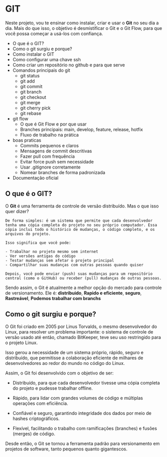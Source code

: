 # GIT 

Neste projeto, vou te ensinar como instalar, criar e usar o **Git** no seu dia a dia. Mais do que isso, o objetivo é desmistificar o Git e o Git Flow, para que você possa começar a usá-los com confiança.

- O que é o GIT?
- Como o git surgiu e porque?
- Como instalar o GIT
- Como configurar uma chave ssh
- Como criar um repositório no github e para que serve
- Comandos principais do git
    - git status
    - git add
    - git commit 
    - git branch
    - git checkout
    - git merge
    - git cherry pick
    - git rebase
- git flow
    - O que é Git Flow e por que usar
    - Branches principais: main, develop, feature, release, hotfix
    - Fluxo de trabalho na prática 
- boas praticas
    - Commits pequenos e claros
    - Mensagens de commit descritivas
    - Fazer pull com frequência
    - Evitar force push sem necessidade
    - Usar .gitignore corretamente
    - Nomear branches de forma padronizada
- Documentação oficial

## O que é o GIT?

O **Git** é uma ferramenta de controle de versão distribuído. Mas o que isso quer dizer?

```text
De forma simples: é um sistema que permite que cada desenvolvedor tenha uma cópia completa do projeto no seu próprio computador. Essa cópia inclui todo o histórico de mudanças, o código completo, e os arquivos do projeto.

Isso significa que você pode:

- Trabalhar no projeto mesmo sem internet
- Ver versões antigas do código
- Testar mudanças sem afetar o projeto principal
- Compartilhar suas mudanças com outras pessoas quando quiser

Depois, você pode enviar (push) suas mudanças para um repositório central (como o GitHub) ou receber (pull) mudanças de outras pessoas.
```

Sendo assim, o Git é atualmente a melhor opção do mercado para controle de versionamento. Ele é: **distribuido**, **Rapido e eficiente**, **seguro**, **Rastreável**, **Podemos trabalhar com branchs**

## Como o git surgiu e porque?

O Git foi criado em 2005 por Linus Torvalds, o mesmo desenvolvedor do Linux, para resolver um problema importante: o sistema de controle de versão usado até então, chamado BitKeeper, teve seu uso restringido para o projeto Linux.

Isso gerou a necessidade de um sistema próprio, rápido, seguro e distribuído, que permitisse a colaboração eficiente de milhares de desenvolvedores ao redor do mundo no código do Linux.

Assim, o Git foi desenvolvido com o objetivo de ser:

- Distribuído, para que cada desenvolvedor tivesse uma cópia completa do projeto e pudesse trabalhar offline.

- Rápido, para lidar com grandes volumes de código e múltiplas operações com eficiência.

- Confiável e seguro, garantindo integridade dos dados por meio de hashes criptográficos.

- Flexível, facilitando o trabalho com ramificações (branches) e fusões (merges) de código.

Desde então, o Git se tornou a ferramenta padrão para versionamento em projetos de software, tanto pequenos quanto gigantescos.